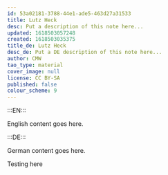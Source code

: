 ```yaml
---
id: 53a02181-3788-44e1-ade5-463d27a31533
title: Lutz Heck
desc: Put a description of this note here...
updated: 1618503057248
created: 1618503035375
title_de: Lutz Heck
desc_de: Put a DE description of this note here...
author: CMW
tao_type: material
cover_image: null
license: CC BY-SA
published: false
colour_scheme: 9
---
```


:::EN:::

English content goes here.

:::DE:::

German content goes here.

Testing here
